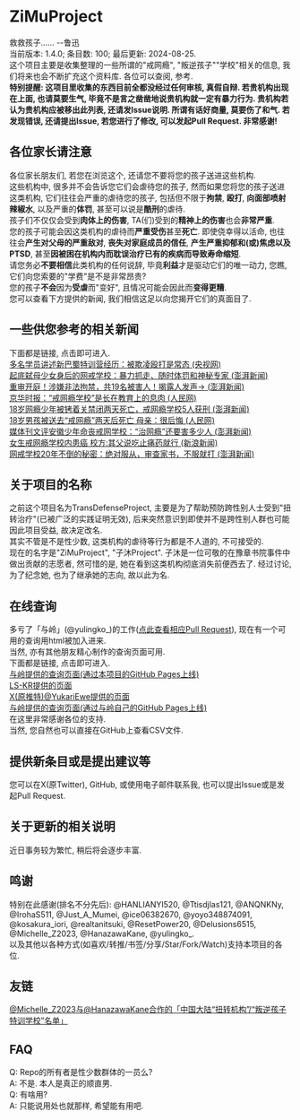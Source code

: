 <!--
 * @Author: FunctionSir
 * @License: AGPLv3
 * @Date: 2024-08-23 21:29:55
 * @LastEditTime: 2024-08-25 12:05:27
 * @LastEditors: FunctionSir
 * @Description: -
 * @FilePath: /ZiMuProject/README.md
-->
# ZiMuProject

救救孩子...... --鲁迅  
当前版本: 1.4.0; 条目数: 100; 最后更新: 2024-08-25.  
这个项目主要是收集整理的一些所谓的"戒网瘾", "叛逆孩子""学校"相关的信息, 我们将来也会不断扩充这个资料库. 各位可以查阅, 参考.  
**特别提醒: 这项目里收集的东西目前全都没经过任何审核, 真假自辩. 若贵机构出现在上面, 也请莫要生气, 毕竟不是言之凿凿地说贵机构就一定有暴力行为. 贵机构若认为贵机构应被移出此列表, 还请发Issue说明. 所谓有话好商量, 莫要伤了和气. 若发现错误, 还请提出Issue, 若您进行了修改, 可以发起Pull Request. 非常感谢!**  

## 各位家长请注意

各位家长朋友们, 若您在浏览这个, 还请您不要将您的孩子送进这些机构.  
这些机构中, 很多并不会告诉您它们会虐待您的孩子, 然而如果您将您的孩子送进这类机构, 它们往往会严重的虐待您的孩子, 包括但不限于**拘禁**, **殴打**, **向面部喷射辣椒水**, 以及严重的**体罚**, 甚至可以说是**酷刑**的虐待.  
孩子们不仅仅会受到**肉体上的伤害**, TA(们)受到的**精神上的伤害**也会**非常严重**.  
您的孩子可能会因这类机构的虐待而**严重受伤**甚至**死亡**. 即使侥幸得以活命, 也往往会**产生对父母的严重敌对**, **丧失对家庭成员的信任**, **产生严重抑郁和(或)焦虑以及PTSD**, 甚至**因被困在机构内而耽误治疗已有的疾病而导致寿命缩短**.  
请您务必**不要相信**此类机构的任何说辞, 毕竟**利益**才是驱动它们的唯一动力, 您瞧, 它们向您索要的"学费"是不是非常昂贵?  
您的孩子**不会**因为**受虐**而"变好", 且情况可能会因此而**变得更糟**.  
您可以查看下方提供的新闻, 我们相信这足以向您揭开它们的真面目了.  

## 一些供您参考的相关新闻

下面都是链接, 点击即可进入.  
[多名学员讲述新巴蜀特训营经历：被欺凌殴打是常态 (央视网)](https://news.cctv.com/2024/08/18/ARTIjq41Ia4U5awvNCpsW5GU240818.shtml)  
[起底弑母少女身后的网戒学校：暴力抓走、随时体罚和神秘专家 (澎湃新闻)](https://www.thepaper.cn/newsDetail_forward_1532141)  
[重审开庭！涉嫌非法拘禁，共19名被害人！揭露人发声→ (澎湃新闻)](https://www.thepaper.cn/newsDetail_forward_22537961)  
[京华时报：“戒网瘾学校”是长在教育上的息肉 (人民网)](http://opinion.people.com.cn/n1/2016/1013/c1003-28774889.html)  
[18岁网瘾少年被铐着关禁闭两天死亡，戒网瘾学校5人获刑 (澎湃新闻)](https://www.thepaper.cn/newsDetail_forward_3014515)  
[18岁男孩被送去“戒网瘾”两天后死亡 母亲：很后悔 (人民网)](http://it.people.com.cn/n1/2019/0224/c1009-30898697.html)  
[媒体刊文评安徽少年命丧戒网学校：“治网瘾”还要害多少人 (澎湃新闻)](https://www.thepaper.cn/newsDetail_forward_1766244)  
[女生戒网瘾学校内患癌 校方:其父说吃止痛药就行 (新浪新闻)](https://news.sina.com.cn/s/2018-06-15/doc-ihcyszrz8019023.shtml)  
[网戒学校20年不倒的秘密：绝对服从，审查家书，不服就打 (澎湃新闻)](https://www.thepaper.cn/newsDetail_forward_1540331)  

## 关于项目的名称

之前这个项目名为TransDefenseProject, 主要是为了帮助预防跨性别人士受到"扭转治疗"(已被广泛的实践证明无效), 后来突然意识到即使并不是跨性别人群也可能因此项目受益, 故决定改名.  
其实不管是不是性少数, 这类机构的虐待等行为都是不人道的, 不可接受的.  
现在的名字是"ZiMuProject", "子沐Project". 子沐是一位可敬的在豫章书院事件中做出贡献的志愿者, 然可惜的是, 她在看到这类机构彻底消失前便西去了. 经过讨论, 为了纪念她, 也为了继承她的志向, 故以此为名.  

## 在线查询

多亏了「与岭」(@yulingko_)的工作([点此查看相应Pull Request](https://github.com/FunctionSir/ZiMuProject/pull/5)), 现在有一个可用的查询用html被加入进来.  
当然, 亦有其他朋友精心制作的查询页面可用.  
下面都是链接, 点击即可进入.  
[与岭提供的查询页面(通过本项目的GitHub Pages上线)](https://functionsir.github.io/ZiMuProject/search.html)  
[LS-KR提供的页面](https://ovoneko.github.io/TDP-FT/)  
[X(原推特)@YukariEwe提供的页面](https://unknown-list.0x7f.cc/)  
[与岭提供的查询页面(通过与岭自己的GitHub Pages上线)](https://xioi.github.io/save_trans/search.html)  
在这里非常感谢各位的支持.  
当然, 您自然也可以直接在GitHub上查看CSV文件.  

## 提供新条目或是提出建议等

您可以在X(原Twitter), GitHub, 或使用电子邮件联系我, 也可以提出Issue或是发起Pull Request.  

## 关于更新的相关说明

近日事务较为繁忙, 稍后将会逐步丰富.  

## 鸣谢

特别在此感谢(排名不分先后):
@HANLIANYI520, @Ttisdjlas121, @ANQNKNy, @IrohaS511, @Just_A_Mumei, @ice06382670, @yoyo348874091, @kosakura_iori, @realtanitsuki, @ResetPower20, @Delusions6515, @Michelle_Z2023, @HanazawaKane, @yulingko_.  
以及其他以各种方式(如喜欢/转推/书签/分享/Star/Fork/Watch)支持本项目的各位.  

## 友链

[@Michelle_Z2023与@HanazawaKane合作的「中国大陆“扭转机构”/“叛逆孩子特训学校”名单」](https://docs.google.com/spreadsheets/d/1Rjkmz-AIxcces74KK---tg5e-hIZiYgusUtLl2jfVUg/)  

## FAQ

Q: Repo的所有者是性少数群体的一员么?  
A: 不是. 本人是真正的顺直男.  
Q: 有啥用?  
A: 只能说用处也就那样, 希望能有用吧.  
